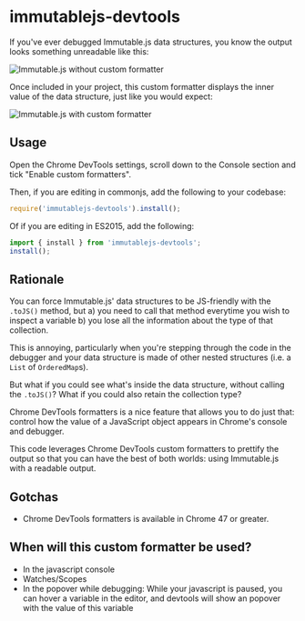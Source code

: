 # immutablejs-devtools

If you've ever debugged Immutable.js data structures, you know the output looks
something unreadable like this:

![Immutable.js without custom formatter](http://i.imgur.com/S6yLIWp.png)

Once included in your project, this custom formatter displays the inner value of
the data structure, just like you would expect:

![Immutable.js with custom formatter](http://i.imgur.com/fudoZZS.png)

## Usage
Open the Chrome DevTools settings, scroll down to the Console section and tick "Enable custom formatters".  

Then, if you are editing in commonjs, add the following to your codebase:
```javascript
require('immutablejs-devtools').install();
```
Of if you are editing in ES2015, add the following:
```javascript
import { install } from 'immutablejs-devtools';
install();
```

## Rationale

You can force Immutable.js' data structures to be JS-friendly with the `.toJS()`
method, but a) you need to call that method everytime you wish to inspect
a variable b) you lose all the information about the type of that collection.

This is annoying, particularly when you're stepping through the code in the
debugger and your data structure is made of other nested structures (i.e.
a `List` of `OrderedMap`s).

But what if you could see what's inside the data structure, without calling the
`.toJS()`? What if you could also retain the collection type?

Chrome DevTools formatters is a nice feature that allows you to do just that:
control how the value of a JavaScript object appears in Chrome's console and
debugger.

This code leverages Chrome DevTools custom formatters to prettify the output so
that you can have the best of both worlds: using Immutable.js with a readable
output.

## Gotchas

- Chrome DevTools formatters is available in Chrome 47 or greater.

## When will this custom formatter be used?
- In the javascript console
- Watches/Scopes
- In the popover while debugging: While your javascript is paused, you can hover
  a variable in the editor, and devtools will show an popover with the value of
  this variable

